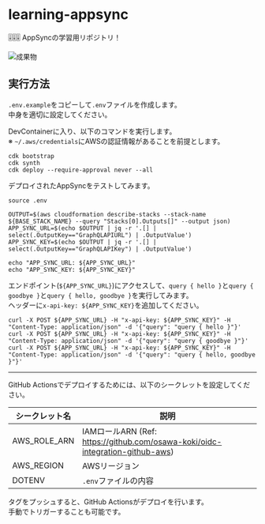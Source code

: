 # learning-appsync

🎚🎚🎚 AppSyncの学習用リポジトリ！  

![成果物](./fruit.gif)  

## 実行方法

`.env.example`をコピーして`.env`ファイルを作成します。  
中身を適切に設定してください。  

DevContainerに入り、以下のコマンドを実行します。  
※ `~/.aws/credentials`にAWSの認証情報があることを前提とします。  

```shell
cdk bootstrap
cdk synth
cdk deploy --require-approval never --all
```

デプロイされたAppSyncをテストしてみます。  

```shell
source .env

OUTPUT=$(aws cloudformation describe-stacks --stack-name ${BASE_STACK_NAME} --query "Stacks[0].Outputs[]" --output json)
APP_SYNC_URL=$(echo $OUTPUT | jq -r '.[] | select(.OutputKey=="GraphQLAPIURL") | .OutputValue')
APP_SYNC_KEY=$(echo $OUTPUT | jq -r '.[] | select(.OutputKey=="GraphQLAPIKey") | .OutputValue')

echo "APP_SYNC_URL: ${APP_SYNC_URL}"
echo "APP_SYNC_KEY: ${APP_SYNC_KEY}"
```

エンドポイント(`${APP_SYNC_URL}`)にアクセスして、`query { hello }`と`query { goodbye }`と`query { hello, goodbye }`を実行してみます。  
ヘッダーに`x-api-key: ${APP_SYNC_KEY}`を追加してください。  

```shell
curl -X POST ${APP_SYNC_URL} -H "x-api-key: ${APP_SYNC_KEY}" -H "Content-Type: application/json" -d '{"query": "query { hello }"}'
curl -X POST ${APP_SYNC_URL} -H "x-api-key: ${APP_SYNC_KEY}" -H "Content-Type: application/json" -d '{"query": "query { goodbye }"}'
curl -X POST ${APP_SYNC_URL} -H "x-api-key: ${APP_SYNC_KEY}" -H "Content-Type: application/json" -d '{"query": "query { hello, goodbye }"}'
```

---

GitHub Actionsでデプロイするためには、以下のシークレットを設定してください。  

| シークレット名 | 説明 |
| --- | --- |
| AWS_ROLE_ARN | IAMロールARN (Ref: https://github.com/osawa-koki/oidc-integration-github-aws) |
| AWS_REGION | AWSリージョン |
| DOTENV | `.env`ファイルの内容 |

タグをプッシュすると、GitHub Actionsがデプロイを行います。  
手動でトリガーすることも可能です。  
